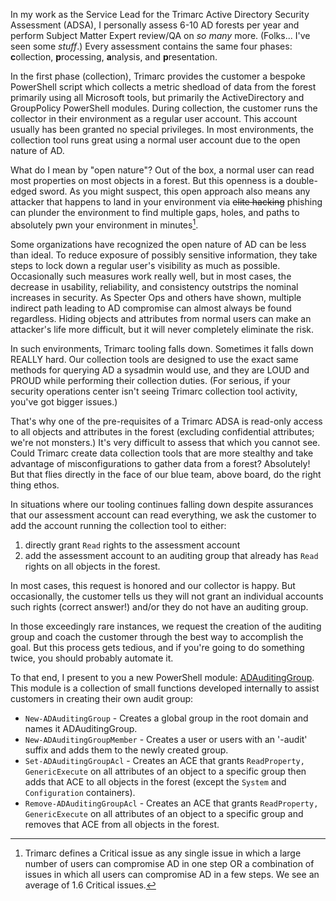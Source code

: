 In my work as the Service Lead for the Trimarc Active Directory Security Assessment (ADSA), I personally assess 6-10 AD forests per year and perform Subject Matter Expert review/QA on *so many* more. (Folks... I've seen some *stuff*.) Every assessment contains the same four phases: **c**ollection, **p**rocessing, **a**nalysis, and **p**resentation.

In the first phase (collection), Trimarc provides the customer a bespoke PowerShell script which collects a metric shedload of data from the forest primarily using all Microsoft tools, but primarily the ActiveDirectory and GroupPolicy PowerShell modules. During collection, the customer runs the collector in their environment as a regular user account. This account usually has been granted no special privileges. In most environments, the collection tool runs great using a normal user account due to the open nature of AD.

What do I mean by "open nature"? Out of the box, a normal user can read most properties on most objects in a forest. But this openness is a double-edged sword. As you might suspect, this open approach also means any attacker that happens to land in your environment via ~~elite hacking~~ phishing can plunder the environment to find multiple gaps, holes, and paths to absolutely pwn your environment in minutes[^1].

Some organizations have recognized the open nature of AD can be less than ideal. To reduce exposure of possibly sensitive information, they take steps to lock down a regular user's visibility as much as possible. Occasionally such measures work really well, but in most cases, the decrease in usability, reliability, and consistency outstrips the nominal increases in security. As Specter Ops and others have shown, multiple indirect path leading to AD compromise can almost always be found regardless. Hiding objects and attributes from normal users can make an attacker's life more difficult, but it will never completely eliminate the risk.

In such environments, Trimarc tooling falls down. Sometimes it falls down REALLY hard. Our collection tools are designed to use the exact same methods for querying AD a sysadmin would use, and they are LOUD and PROUD while performing their collection duties. (For serious, if your security operations center isn't seeing Trimarc collection tool activity, you've got bigger issues.)

That's why one of the pre-requisites of a Trimarc ADSA is read-only access to all objects and attributes in the forest (excluding confidential attributes; we're not monsters.) It's very difficult to assess that which you cannot see. Could Trimarc create data collection tools that are more stealthy and take advantage of misconfigurations to gather data from a forest? Absolutely! But that flies directly in the face of our blue team, above board, do the right thing ethos.

In situations where our tooling continues falling down despite assurances that our assessment account can read everything, we ask the customer to add the account running the collection tool to either:
1. directly grant `Read` rights to the assessment account
2. add the assessment account to an auditing group that already has `Read` rights on all objects in the forest.

In most cases, this request is honored and our collector is happy. But occasionally, the customer tells us they will not grant an individual accounts such rights (correct answer!) and/or they do not have an auditing group.

In those exceedingly rare instances, we request the creation of the auditing group and coach the customer through the best way to accomplish the goal. But this process gets tedious, and if you're going to do something twice, you should probably automate it.

To that end, I present to you a new PowerShell module: [ADAuditingGroup](https://github.com/Trimarc/ADAuditingGroup). This module is a collection of small functions developed internally to assist customers in creating their own audit group:
- `New-ADAuditingGroup` - Creates a global group in the root domain and names it ADAuditingGroup.
- `New-ADAuditingGroupMember` - Creates a user or users with an '-audit' suffix and adds them to the newly created group.
- `Set-ADAuditingGroupAcl` - Creates an ACE that grants `ReadProperty, GenericExecute` on all attributes of an object to a specific group then adds that ACE to all objects in the forest (except the `System` and `Configuration` containers).
- `Remove-ADAuditingGroupAcl` - Creates an ACE that grants `ReadProperty, GenericExecute` on all attributes of an object to a specific group and removes that ACE from all objects in the forest.

[^1]: Trimarc defines a Critical issue as any single issue in which a large number of users can compromise AD in one step OR a combination of issues in which all users can compromise AD in a few steps. We see an average of 1.6 Critical issues.